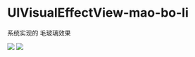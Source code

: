 # UIVisualEffectView-mao-bo-li
系统实现的 毛玻璃效果

  ![](http://ww3.sinaimg.cn/mw690/afa9a093jw1f77amp4tbhg208w0gfu15.gif)
  ![](http://ww3.sinaimg.cn/mw690/afa9a093jw1f77amp4tbhg208w0gfu15.gif)
